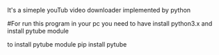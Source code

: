 It's a simeple youTub video downloader
implemented by python 

#For run this program in your pc you need to have install python3.x
and install pytube module 

to install pytube module
pip install pytube
